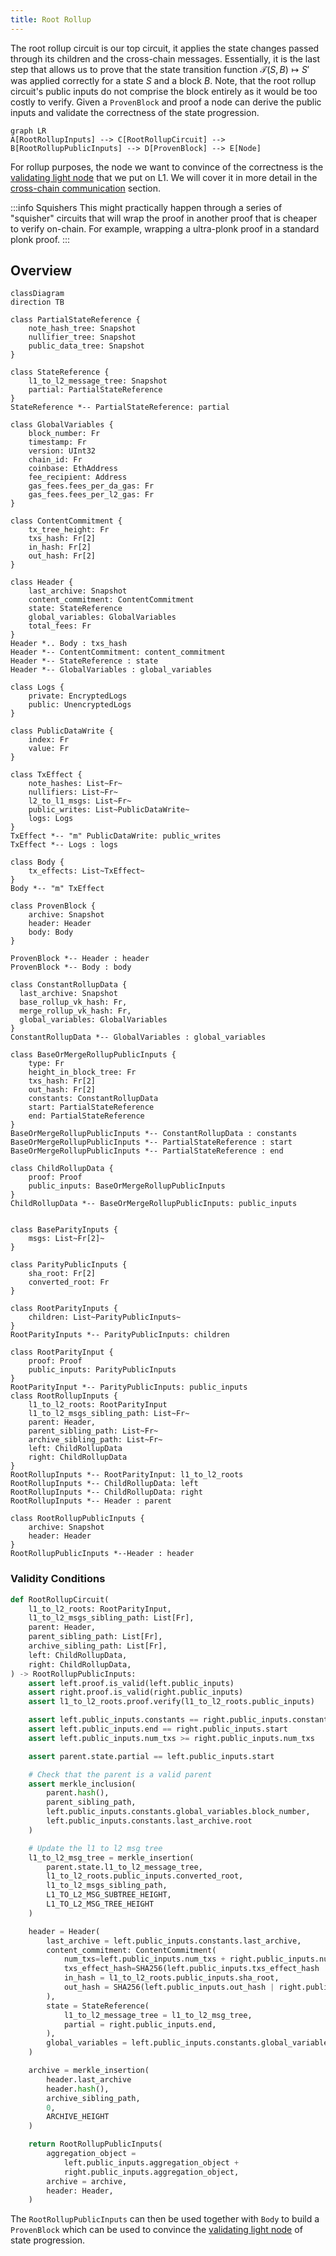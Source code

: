 ```yaml
---
title: Root Rollup
---
```


The root rollup circuit is our top circuit, it applies the state changes passed through its children and the cross-chain messages. Essentially, it is the last step that allows us to prove that the state transition function $\mathcal{T}(S, B) \mapsto S'$ was applied correctly for a state $S$ and a block $B$. Note, that the root rollup circuit's public inputs do not comprise the block entirely as it would be too costly to verify. Given a `ProvenBlock` and proof a node can derive the public inputs and validate the correctness of the state progression.

```mermaid
graph LR
A[RootRollupInputs] --> C[RootRollupCircuit] --> B[RootRollupPublicInputs] --> D[ProvenBlock] --> E[Node]
```

For rollup purposes, the node we want to convince of the correctness is the [validating light node](../l1-smart-contracts/index.md) that we put on L1. We will cover it in more detail in the [cross-chain communication](../l1-smart-contracts/index.md) section.

:::info Squishers
This might practically happen through a series of "squisher" circuits that will wrap the proof in another proof that is cheaper to verify on-chain. For example, wrapping a ultra-plonk proof in a standard plonk proof.
:::

## Overview

```mermaid
classDiagram
direction TB

class PartialStateReference {
    note_hash_tree: Snapshot
    nullifier_tree: Snapshot
    public_data_tree: Snapshot
}

class StateReference {
    l1_to_l2_message_tree: Snapshot
    partial: PartialStateReference
}
StateReference *-- PartialStateReference: partial

class GlobalVariables {
    block_number: Fr
    timestamp: Fr
    version: UInt32
    chain_id: Fr
    coinbase: EthAddress
    fee_recipient: Address
    gas_fees.fees_per_da_gas: Fr
    gas_fees.fees_per_l2_gas: Fr
}

class ContentCommitment {
    tx_tree_height: Fr
    txs_hash: Fr[2]
    in_hash: Fr[2]
    out_hash: Fr[2]
}

class Header {
    last_archive: Snapshot
    content_commitment: ContentCommitment
    state: StateReference
    global_variables: GlobalVariables
    total_fees: Fr
}
Header *.. Body : txs_hash
Header *-- ContentCommitment: content_commitment
Header *-- StateReference : state
Header *-- GlobalVariables : global_variables

class Logs {
    private: EncryptedLogs
    public: UnencryptedLogs
}

class PublicDataWrite {
    index: Fr
    value: Fr
}

class TxEffect {
    note_hashes: List~Fr~
    nullifiers: List~Fr~
    l2_to_l1_msgs: List~Fr~
    public_writes: List~PublicDataWrite~
    logs: Logs
}
TxEffect *-- "m" PublicDataWrite: public_writes
TxEffect *-- Logs : logs

class Body {
    tx_effects: List~TxEffect~
}
Body *-- "m" TxEffect

class ProvenBlock {
    archive: Snapshot
    header: Header
    body: Body
}

ProvenBlock *-- Header : header
ProvenBlock *-- Body : body

class ConstantRollupData {
  last_archive: Snapshot
  base_rollup_vk_hash: Fr,
  merge_rollup_vk_hash: Fr,
  global_variables: GlobalVariables
}
ConstantRollupData *-- GlobalVariables : global_variables

class BaseOrMergeRollupPublicInputs {
    type: Fr
    height_in_block_tree: Fr
    txs_hash: Fr[2]
    out_hash: Fr[2]
    constants: ConstantRollupData
    start: PartialStateReference
    end: PartialStateReference
}
BaseOrMergeRollupPublicInputs *-- ConstantRollupData : constants
BaseOrMergeRollupPublicInputs *-- PartialStateReference : start
BaseOrMergeRollupPublicInputs *-- PartialStateReference : end

class ChildRollupData {
    proof: Proof
    public_inputs: BaseOrMergeRollupPublicInputs
}
ChildRollupData *-- BaseOrMergeRollupPublicInputs: public_inputs


class BaseParityInputs {
    msgs: List~Fr[2]~
}

class ParityPublicInputs {
    sha_root: Fr[2]
    converted_root: Fr
}

class RootParityInputs {
    children: List~ParityPublicInputs~
}
RootParityInputs *-- ParityPublicInputs: children

class RootParityInput {
    proof: Proof
    public_inputs: ParityPublicInputs
}
RootParityInput *-- ParityPublicInputs: public_inputs
class RootRollupInputs {
    l1_to_l2_roots: RootParityInput
    l1_to_l2_msgs_sibling_path: List~Fr~
    parent: Header,
    parent_sibling_path: List~Fr~
    archive_sibling_path: List~Fr~
    left: ChildRollupData
    right: ChildRollupData
}
RootRollupInputs *-- RootParityInput: l1_to_l2_roots
RootRollupInputs *-- ChildRollupData: left
RootRollupInputs *-- ChildRollupData: right
RootRollupInputs *-- Header : parent

class RootRollupPublicInputs {
    archive: Snapshot
    header: Header
}
RootRollupPublicInputs *--Header : header
```

### Validity Conditions

```python
def RootRollupCircuit(
    l1_to_l2_roots: RootParityInput,
    l1_to_l2_msgs_sibling_path: List[Fr],
    parent: Header,
    parent_sibling_path: List[Fr],
    archive_sibling_path: List[Fr],
    left: ChildRollupData,
    right: ChildRollupData,
) -> RootRollupPublicInputs:
    assert left.proof.is_valid(left.public_inputs)
    assert right.proof.is_valid(right.public_inputs)
    assert l1_to_l2_roots.proof.verify(l1_to_l2_roots.public_inputs)

    assert left.public_inputs.constants == right.public_inputs.constants
    assert left.public_inputs.end == right.public_inputs.start
    assert left.public_inputs.num_txs >= right.public_inputs.num_txs

    assert parent.state.partial == left.public_inputs.start

    # Check that the parent is a valid parent
    assert merkle_inclusion(
        parent.hash(),
        parent_sibling_path,
        left.public_inputs.constants.global_variables.block_number,
        left.public_inputs.constants.last_archive.root
    )

    # Update the l1 to l2 msg tree
    l1_to_l2_msg_tree = merkle_insertion(
        parent.state.l1_to_l2_message_tree,
        l1_to_l2_roots.public_inputs.converted_root,
        l1_to_l2_msgs_sibling_path,
        L1_TO_L2_MSG_SUBTREE_HEIGHT,
        L1_TO_L2_MSG_TREE_HEIGHT
    )

    header = Header(
        last_archive = left.public_inputs.constants.last_archive,
        content_commitment: ContentCommitment(
            num_txs=left.public_inputs.num_txs + right.public_inputs.num_txs,
            txs_effect_hash=SHA256(left.public_inputs.txs_effect_hash | right.public_inputs.txs_effect_hash),
            in_hash = l1_to_l2_roots.public_inputs.sha_root,
            out_hash = SHA256(left.public_inputs.out_hash | right.public_inputs.out_hash),
        ),
        state = StateReference(
            l1_to_l2_message_tree = l1_to_l2_msg_tree,
            partial = right.public_inputs.end,
        ),
        global_variables = left.public_inputs.constants.global_variables,
    )

    archive = merkle_insertion(
        header.last_archive
        header.hash(),
        archive_sibling_path,
        0,
        ARCHIVE_HEIGHT
    )

    return RootRollupPublicInputs(
        aggregation_object =
            left.public_inputs.aggregation_object +
            right.public_inputs.aggregation_object,
        archive = archive,
        header: Header,
    )
```

The `RootRollupPublicInputs` can then be used together with `Body` to build a `ProvenBlock` which can be used to convince the [validating light node](../l1-smart-contracts/index.md) of state progression.
